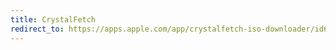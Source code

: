 ```yaml
---
title: CrystalFetch
redirect_to: https://apps.apple.com/app/crystalfetch-iso-downloader/id6454431289
---
```

